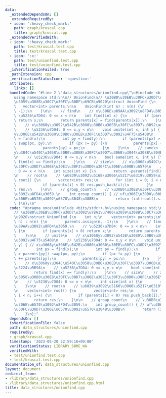 ```yaml
---
data:
  _extendedDependsOn: []
  _extendedRequiredBy:
  - icon: ':heavy_check_mark:'
    path: graph/kruscal.cpp
    title: graph/kruscal.cpp
  _extendedVerifiedWith:
  - icon: ':heavy_check_mark:'
    path: test/kruscal.test.cpp
    title: test/kruscal.test.cpp
  - icon: ':x:'
    path: test/unionfind.test.cpp
    title: test/unionfind.test.cpp
  _isVerificationFailed: true
  _pathExtension: cpp
  _verificationStatusIcon: ':question:'
  attributes:
    links: []
  bundledCode: "#line 2 \"data_structures/unionfind.cpp\"\n#include <bits/stdc++.h>\n\
    using namespace std;\n\n// UnionFind\n// \u30B0\u30EB\u30FC\u30D7\u3092\u7BA1\u7406\
    \u3059\u308B\u30C7\u30FC\u30BF\u69CB\u9020\nstruct UnionFind {\n    int n;\n \
    \   vector<int> parents;\n\n    UnionFind(int n) : n(n) {\n        parents.assign(n,\
    \ -1);\n    }\n\n    // find\n    // x\u306E\u89AA\u3092\u8FD4\u3059.\n    //\
    \ \u5236\u7D04: 0 <= x < n\n    int find(int x) {\n        if (parents[x] < 0)\
    \ return x;\n        return parents[x] = find(parents[x]);\n    }\n\n    // unite\n\
    \    // x\u3068y\u3092\u542B\u3080\u30B0\u30EB\u30FC\u30D7\u3092\u4F75\u5408\n\
    \    // \u5236\u7D04: 0 <= x,y < n\n    void unite(int x, int y) { // x\u3068\
    y\u306E\u542B\u3080\u30B0\u30EB\u30FC\u30D7\u3092\u4F75\u5408\n        int px\
    \ = find(x);\n        int py = find(y);\n        if (parents[px] > parents[py])\
    \ swap(px, py);\n        if (px != py) {\n            parents[px] += parents[py];\n\
    \            parents[py] = px;\n        }\n    }\n\n    // same\n    // x\u3068\
    y\u304C\u540C\u3058\u30B0\u30EB\u30FC\u30D7\u306B\u3044\u308B\u304B\u5224\u5B9A\
    \n    // \u5236\u7D04: 0 <= x,y < n\n    bool same(int x, int y) {\n        return\
    \ find(x) == find(y);\n    }\n\n    // size\n    // x\u3068\u540C\u3058\u30B0\u30EB\
    \u30FC\u30D7\u306E\u30E1\u30F3\u30D0\u30FC\u306E\u500B\u6570\n    // \u5236\u7D04\
    : 0 <= x < n\n    int size(int x) {\n        return -parents[find(x)];\n    }\n\
    \n    // root\n    // \u6839\u3092\u5168\u3066\u5217\u6319\u3059\u308B\n    vector<int>\
    \ root() {\n        vector<int> res;\n        for (int i = 0; i < n; i++) {\n\
    \            if (parents[i] < 0) res.push_back(i);\n        }\n        return\
    \ res;\n    }\n\n    // group_count\n    // \u30B0\u30EB\u30FC\u30D7\u306E\u6570\
    \u3092\u8FD4\u3059.\n    int group_count() { // uf\u306E\u30B0\u30EB\u30FC\u30D7\
    \u306E\u6570\u3092\u6570\u3048\u308B\n        return (int)root().size();\n   \
    \ }\n};\n"
  code: "#pragma once\n#include <bits/stdc++.h>\nusing namespace std;\n\n// UnionFind\n\
    // \u30B0\u30EB\u30FC\u30D7\u3092\u7BA1\u7406\u3059\u308B\u30C7\u30FC\u30BF\u69CB\
    \u9020\nstruct UnionFind {\n    int n;\n    vector<int> parents;\n\n    UnionFind(int\
    \ n) : n(n) {\n        parents.assign(n, -1);\n    }\n\n    // find\n    // x\u306E\
    \u89AA\u3092\u8FD4\u3059.\n    // \u5236\u7D04: 0 <= x < n\n    int find(int x)\
    \ {\n        if (parents[x] < 0) return x;\n        return parents[x] = find(parents[x]);\n\
    \    }\n\n    // unite\n    // x\u3068y\u3092\u542B\u3080\u30B0\u30EB\u30FC\u30D7\
    \u3092\u4F75\u5408\n    // \u5236\u7D04: 0 <= x,y < n\n    void unite(int x, int\
    \ y) { // x\u3068y\u306E\u542B\u3080\u30B0\u30EB\u30FC\u30D7\u3092\u4F75\u5408\
    \n        int px = find(x);\n        int py = find(y);\n        if (parents[px]\
    \ > parents[py]) swap(px, py);\n        if (px != py) {\n            parents[px]\
    \ += parents[py];\n            parents[py] = px;\n        }\n    }\n\n    // same\n\
    \    // x\u3068y\u304C\u540C\u3058\u30B0\u30EB\u30FC\u30D7\u306B\u3044\u308B\u304B\
    \u5224\u5B9A\n    // \u5236\u7D04: 0 <= x,y < n\n    bool same(int x, int y) {\n\
    \        return find(x) == find(y);\n    }\n\n    // size\n    // x\u3068\u540C\
    \u3058\u30B0\u30EB\u30FC\u30D7\u306E\u30E1\u30F3\u30D0\u30FC\u306E\u500B\u6570\
    \n    // \u5236\u7D04: 0 <= x < n\n    int size(int x) {\n        return -parents[find(x)];\n\
    \    }\n\n    // root\n    // \u6839\u3092\u5168\u3066\u5217\u6319\u3059\u308B\
    \n    vector<int> root() {\n        vector<int> res;\n        for (int i = 0;\
    \ i < n; i++) {\n            if (parents[i] < 0) res.push_back(i);\n        }\n\
    \        return res;\n    }\n\n    // group_count\n    // \u30B0\u30EB\u30FC\u30D7\
    \u306E\u6570\u3092\u8FD4\u3059.\n    int group_count() { // uf\u306E\u30B0\u30EB\
    \u30FC\u30D7\u306E\u6570\u3092\u6570\u3048\u308B\n        return (int)root().size();\n\
    \    }\n};"
  dependsOn: []
  isVerificationFile: false
  path: data_structures/unionfind.cpp
  requiredBy:
  - graph/kruscal.cpp
  timestamp: '2023-05-20 22:59:16+09:00'
  verificationStatus: LIBRARY_SOME_WA
  verifiedWith:
  - test/unionfind.test.cpp
  - test/kruscal.test.cpp
documentation_of: data_structures/unionfind.cpp
layout: document
redirect_from:
- /library/data_structures/unionfind.cpp
- /library/data_structures/unionfind.cpp.html
title: data_structures/unionfind.cpp
---
```

